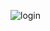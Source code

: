 ![login](https://github.com/cclaras/Tela_Login_Python/assets/154396151/45ca6907-6f5f-4d38-852c-31ddee6228dd)
